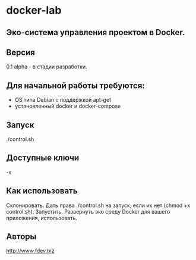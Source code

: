# docker-lab
## Эко-система управления проектом в Docker.

## Версия
 0.1 alpha - в стадии разработки.

## Для начальной работы требуются:
 - OS типа Debian с поддержкой apt-get
 - установленный docker и docker-compose

## Запуск
./control.sh

## Доступные ключи
-x

## Как использовать
Склонировать. Дать права ./control.sh на запуск, если их нет (chmod +x control.sh). Запустить. Развернуть эко среду Docker для вашего приложения, использовать.

## Авторы
http://www.fdev.biz